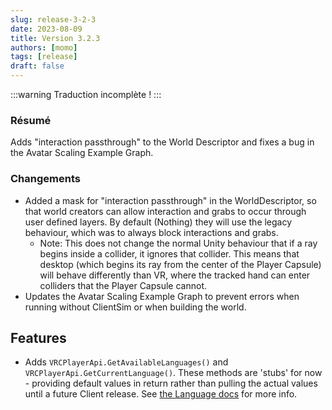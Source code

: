 ```yaml
---
slug: release-3-2-3
date: 2023-08-09
title: Version 3.2.3
authors: [momo]
tags: [release]
draft: false
---
```


:::warning Traduction incomplète !
:::

### Résumé

Adds "interaction passthrough" to the World Descriptor and fixes a bug in the Avatar Scaling Example Graph.

<!--truncate-->

### Changements
* Added a mask for "interaction passthrough" in the WorldDescriptor, so that world creators can allow interaction and grabs to occur through user defined layers. By default (Nothing) they will use the legacy behaviour, which was to always block interactions and grabs.
  * Note: This does not change the normal Unity behaviour that if a ray begins inside a collider, it ignores that collider. This means that desktop (which begins its ray from the center of the Player Capsule) will behave differently than VR, where the tracked hand can enter colliders that the Player Capsule cannot.
* Updates the Avatar Scaling Example Graph to prevent errors when running without ClientSim or when building the world.

## Features

* Adds `VRCPlayerApi.GetAvailableLanguages()` and `VRCPlayerApi.GetCurrentLanguage()`. These methods are 'stubs' for now - providing default values in return rather than pulling the actual values until a future Client release. See [the Language docs](https://creators.vrchat.com/worlds/udon/players/#language) for more info.